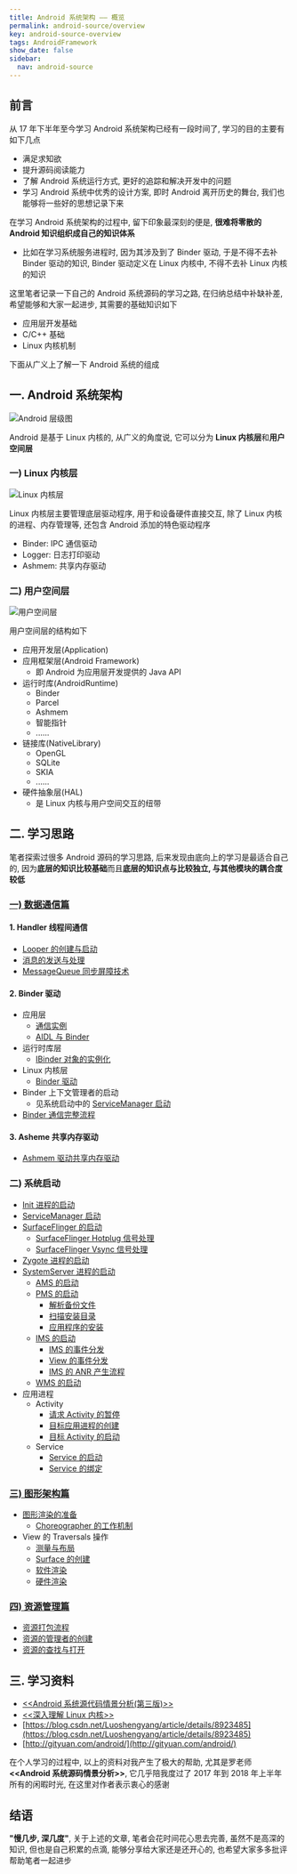 ```yaml
---
title: Android 系统架构 —— 概览
permalink: android-source/overview
key: android-source-overview
tags: AndroidFramework
show_date: false
sidebar:
  nav: android-source
---
```


## 前言
从 17 年下半年至今学习 Android 系统架构已经有一段时间了, 学习的目的主要有如下几点
- 满足求知欲
- 提升源码阅读能力
- 了解 Android 系统运行方式, 更好的追踪和解决开发中的问题
- 学习 Android 系统中优秀的设计方案, 即时 Android 离开历史的舞台, 我们也能够将一些好的思想记录下来

<!--more-->

在学习 Android 系统架构的过程中, 留下印象最深刻的便是, **很难将零散的 Android 知识组织成自己的知识体系**
- 比如在学习系统服务进程时, 因为其涉及到了 Binder 驱动, 于是不得不去补 Binder 驱动的知识, Binder 驱动定义在 Linux 内核中, 不得不去补 Linux 内核的知识

这里笔者记录一下自己的 Android 系统源码的学习之路, 在归纳总结中补缺补差, 希望能够和大家一起进步, 其需要的基础知识如下
- 应用层开发基础
- C/C++ 基础
- Linux 内核机制

下面从广义上了解一下 Android 系统的组成

## 一. Android 系统架构
![Android 层级图](https://i.loli.net/2019/10/19/BuXSCfDb3hsMd65.png)

Android 是基于 Linux 内核的, 从广义的角度说, 它可以分为 **Linux 内核层**和**用户空间层**

### 一) Linux 内核层
![Linux 内核层](https://i.loli.net/2019/11/20/mA3vCqLDIFWl6GB.jpg)

Linux 内核层主要管理底层驱动程序, 用于和设备硬件直接交互, 除了 Linux 内核的进程、内存管理等, 还包含 Android 添加的特色驱动程序
- Binder: IPC 通信驱动
- Logger: 日志打印驱动
- Ashmem: 共享内存驱动


### 二) 用户空间层
![用户空间层](https://i.loli.net/2019/11/20/Wqpm8Ncvb7uIOjw.jpg)

用户空间层的结构如下
- 应用开发层(Application)
- 应用框架层(Android Framework)
  - 即 Android 为应用层开发提供的 Java API
- 运行时库(AndroidRuntime)
  - Binder
  - Parcel
  - Ashmem
  - 智能指针
  - ...... 
- 链接库(NativeLibrary)
  - OpenGL
  - SQLite
  - SKIA
  - ......
- 硬件抽象层(HAL)
  - 是 Linux 内核与用户空间交互的纽带

## 二. 学习思路
笔者探索过很多 Android 源码的学习思路, 后来发现由底向上的学习是最适合自己的, 因为**底层的知识比较基础**而且**底层的知识点与比较独立, 与其他模块的耦合度较低**

### [一) 数据通信篇](https://sharrychoo.github.io/blog/android-source/dc-overview)
#### 1. Handler 线程间通信
- [Looper 的创建与启动](https://sharrychoo.github.io/blog/android-source/dc-handler1)
- [消息的发送与处理](https://sharrychoo.github.io/blog/android-source/dc-handler2)
- [MessageQueue 同步屏障技术](https://sharrychoo.github.io/blog/android-source/dc-handler3)

#### 2. Binder 驱动
- 应用层
  - [通信实例](https://sharrychoo.github.io/blog/android-source/dc-binder1)
  - [AIDL 与 Binder](https://sharrychoo.github.io/blog/android-source/dc-binder2)
- 运行时库层
  - [IBinder 对象的实例化](https://sharrychoo.github.io/blog/android-source/dc-binder3) 
- Linux 内核层
  - [Binder 驱动](https://sharrychoo.github.io/blog/android-source/dc-binder4)
- Binder 上下文管理者的启动
  - 见系统启动中的 [ServiceManager 启动](https://sharrychoo.github.io/blog/android-source/servicemanager-process-start)
- [Binder 通信完整流程](https://sharrychoo.github.io/blog/android-source/dc-binder5)

#### 3. Asheme 共享内存驱动
- [Ashmem 驱动共享内存驱动](https://sharrychoo.github.io/blog/android-source/dc-ashmem)

### 二) 系统启动
- [Init 进程的启动](https://sharrychoo.github.io/blog/android-source/init-process-start)
- [ServiceManager 启动](https://sharrychoo.github.io/blog/android-source/servicemanager-process-start)
- [SurfaceFlinger 的启动](https://sharrychoo.github.io/blog/android-source/surfaceflinger-launch)
   - [SurfaceFlinger Hotplug 信号处理](https://sharrychoo.github.io/blog/android-source/surfaceflinger-hotplug)
   - [SurfaceFlinger Vsync 信号处理](https://sharrychoo.github.io/blog/android-source/surfaceflinger-vsync-dispatch)
- [Zygote 进程的启动](https://sharrychoo.github.io/blog/android-source/zygote-process-start)
- [SystemServer 进程的启动](https://sharrychoo.github.io/blog/android-source/systemserver-process-start)
  - [AMS 的启动](https://sharrychoo.github.io/blog/android-source/ams-start)
  - [PMS 的启动](https://sharrychoo.github.io/blog/android-source/pkms-launch1)
    - [解析备份文件](https://sharrychoo.github.io/blog/android-source/pkms-launch1)
    - [扫描安装目录](https://sharrychoo.github.io/blog/android-source/pkms-launch2)
    - [应用程序的安装](https://sharrychoo.github.io/blog/android-source/pkms-install) 
  - [IMS 的启动](https://sharrychoo.github.io/blog/android-source/ims-launch)
    - [IMS 的事件分发](https://sharrychoo.github.io/blog/android-source/ims-dispatch)
    - [View 的事件分发](https://sharrychoo.github.io/blog/android-source/view-dispatch)
    - [IMS 的 ANR 产生流程](https://sharrychoo.github.io/blog/android-source/ims-anr)
  - [WMS 的启动](https://sharrychoo.github.io/blog/android-source/wms-start)
- 应用进程
  - Activity
    - [请求 Activity 的暂停](https://sharrychoo.github.io/blog/android-source/activity-launch1)
    - [目标应用进程的创建](https://sharrychoo.github.io/blog/android-source/activity-launch2)
    - [目标 Activity 的启动](https://sharrychoo.github.io/blog/android-source/activity-launch3)
  - Service
    - [Service 的启动](https://sharrychoo.github.io/blog/android-source/service-launch)
    - [Service 的绑定](https://sharrychoo.github.io/blog/android-source/service-bind)

### [三) 图形架构篇](https://sharrychoo.github.io/blog/android-source/graphic-overview)
- [图形渲染的准备](https://sharrychoo.github.io/blog/android-source/graphic-ready)
  - [Choreographer 的工作机制](https://sharrychoo.github.io/blog/android-source/graphic-choreographer)
- View 的 Traversals 操作
  - [测量与布局](https://sharrychoo.github.io/blog/android-source/graphic-view-traversals-measure-layout)
  - [Surface 的创建](https://sharrychoo.github.io/blog/android-source/graphic-surface-create)
  - [软件渲染](https://sharrychoo.github.io/blog/android-source/graphic-draw-software)
  - [硬件渲染](https://sharrychoo.github.io/blog/android-source/graphic-draw-hardware)

### [四) 资源管理篇](https://sharrychoo.github.io/blog/android-source/resources-overview)
- [资源打包流程](https://sharrychoo.github.io/blog/android-source/resources-package)
- [资源的管理者的创建](https://sharrychoo.github.io/blog/android-source/resources-manager)
- [资源的查找与打开](https://sharrychoo.github.io/blog/android-source/resources-find-and-open)

## 三. 学习资料
- [<<Android 系统源代码情景分析(第三版)>>](http://product.dangdang.com/25173853.html)
- [<<深入理解 Linux 内核>>](http://product.dangdang.com/20046247.html)
- [https://blog.csdn.net/Luoshengyang/article/details/8923485](https://blog.csdn.net/Luoshengyang/article/details/8923485)
- [http://gityuan.com/android/](http://gityuan.com/android/)

在个人学习的过程中, 以上的资料对我产生了极大的帮助, 尤其是罗老师 **<<Android 系统源码情景分析>>**, 它几乎陪我度过了 2017 年到 2018 年上半年所有的闲暇时光, 在这里对作者表示衷心的感谢

## 结语
**"慢几步, 深几度"**, 关于上述的文章, 笔者会花时间花心思去完善, 虽然不是高深的知识, 但也是自己积累的点滴, 能够分享给大家还是还开心的, 也希望大家多多批评帮助笔者一起进步